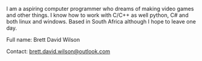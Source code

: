 I am  a aspiring computer programmer who dreams of making video games and other things.
I know how to work with C/C++ as well python, C# and both linux and windows.
Based in South Africa although I hope to leave one day.

Full name: Brett David Wilson

Contact: brett.david.wilson@outlook.com
